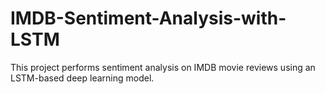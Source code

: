 # IMDB-Sentiment-Analysis-with-LSTM
This project performs sentiment analysis on IMDB movie reviews using an LSTM-based deep learning model.
